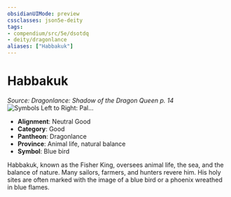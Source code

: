 ```yaml
---
obsidianUIMode: preview
cssclasses: json5e-deity
tags:
- compendium/src/5e/dsotdq
- deity/dragonlance
aliases: ["Habbakuk"]
---
```

# Habbakuk
*Source: Dragonlance: Shadow of the Dragon Queen p. 14* 
![Symbols Left to Right: Pal...](/2-Mechanics/CLI/deities/img/dsotdq-010-00-031-good-god-symbols.webp#symbol "Symbols Left to Right: Paladine, Branchala, and Habbakuk")

- **Alignment**: Neutral Good
- **Category**: Good
- **Pantheon**: Dragonlance
- **Province**: Animal life, natural balance
- **Symbol**: Blue bird

Habbakuk, known as the Fisher King, oversees animal life, the sea, and the balance of nature. Many sailors, farmers, and hunters revere him. His holy sites are often marked with the image of a blue bird or a phoenix wreathed in blue flames.